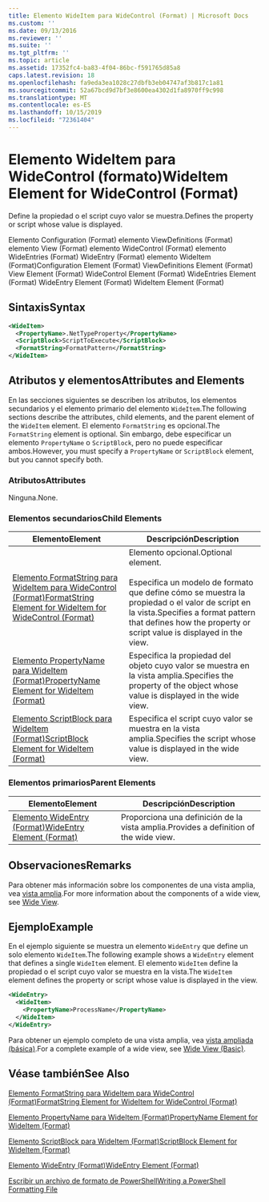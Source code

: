 ```yaml
---
title: Elemento WideItem para WideControl (Format) | Microsoft Docs
ms.custom: ''
ms.date: 09/13/2016
ms.reviewer: ''
ms.suite: ''
ms.tgt_pltfrm: ''
ms.topic: article
ms.assetid: 17352fc4-ba83-4f04-86bc-f591765d85a8
caps.latest.revision: 18
ms.openlocfilehash: fa9eda3ea1028c27dbfb3eb04747af3b817c1a81
ms.sourcegitcommit: 52a67bcd9d7bf3e8600ea4302d1fa8970ff9c998
ms.translationtype: MT
ms.contentlocale: es-ES
ms.lasthandoff: 10/15/2019
ms.locfileid: "72361404"
---
```

# <a name="wideitem-element-for-widecontrol-format"></a><span data-ttu-id="11ad3-102">Elemento WideItem para WideControl (formato)</span><span class="sxs-lookup"><span data-stu-id="11ad3-102">WideItem Element for WideControl (Format)</span></span>

<span data-ttu-id="11ad3-103">Define la propiedad o el script cuyo valor se muestra.</span><span class="sxs-lookup"><span data-stu-id="11ad3-103">Defines the property or script whose value is displayed.</span></span>

<span data-ttu-id="11ad3-104">Elemento Configuration (Format) elemento ViewDefinitions (Format) elemento View (Format) elemento WideControl (Format) elemento WideEntries (Format) WideEntry (Format) elemento WideItem (Format)</span><span class="sxs-lookup"><span data-stu-id="11ad3-104">Configuration Element (Format) ViewDefinitions Element (Format) View Element (Format) WideControl Element (Format) WideEntries Element (Format) WideEntry Element (Format) WideItem Element (Format)</span></span>

## <a name="syntax"></a><span data-ttu-id="11ad3-105">Sintaxis</span><span class="sxs-lookup"><span data-stu-id="11ad3-105">Syntax</span></span>

```xml
<WideItem>
  <PropertyName>.NetTypeProperty</PropertyName>
  <ScriptBlock>ScriptToExecute</ScriptBlock>
  <FormatString>FormatPattern</FormatString>
</WideItem>
```

## <a name="attributes-and-elements"></a><span data-ttu-id="11ad3-106">Atributos y elementos</span><span class="sxs-lookup"><span data-stu-id="11ad3-106">Attributes and Elements</span></span>

<span data-ttu-id="11ad3-107">En las secciones siguientes se describen los atributos, los elementos secundarios y el elemento primario del elemento `WideItem`.</span><span class="sxs-lookup"><span data-stu-id="11ad3-107">The following sections describe the attributes, child elements, and the parent element of the `WideItem` element.</span></span> <span data-ttu-id="11ad3-108">El elemento `FormatString` es opcional.</span><span class="sxs-lookup"><span data-stu-id="11ad3-108">The `FormatString` element is optional.</span></span> <span data-ttu-id="11ad3-109">Sin embargo, debe especificar un elemento `PropertyName` o `ScriptBlock`, pero no puede especificar ambos.</span><span class="sxs-lookup"><span data-stu-id="11ad3-109">However, you must specify a `PropertyName` or `ScriptBlock` element, but you cannot specify both.</span></span>

### <a name="attributes"></a><span data-ttu-id="11ad3-110">Atributos</span><span class="sxs-lookup"><span data-stu-id="11ad3-110">Attributes</span></span>

<span data-ttu-id="11ad3-111">Ninguna.</span><span class="sxs-lookup"><span data-stu-id="11ad3-111">None.</span></span>

### <a name="child-elements"></a><span data-ttu-id="11ad3-112">Elementos secundarios</span><span class="sxs-lookup"><span data-stu-id="11ad3-112">Child Elements</span></span>

|<span data-ttu-id="11ad3-113">Elemento</span><span class="sxs-lookup"><span data-stu-id="11ad3-113">Element</span></span>|<span data-ttu-id="11ad3-114">Descripción</span><span class="sxs-lookup"><span data-stu-id="11ad3-114">Description</span></span>|
|-------------|-----------------|
|[<span data-ttu-id="11ad3-115">Elemento FormatString para WideItem para WideControl (Format)</span><span class="sxs-lookup"><span data-stu-id="11ad3-115">FormatString Element for WideItem for WideControl (Format)</span></span>](./formatstring-element-for-wideitem-for-widecontrol-format.md)|<span data-ttu-id="11ad3-116">Elemento opcional.</span><span class="sxs-lookup"><span data-stu-id="11ad3-116">Optional element.</span></span><br /><br /> <span data-ttu-id="11ad3-117">Especifica un modelo de formato que define cómo se muestra la propiedad o el valor de script en la vista.</span><span class="sxs-lookup"><span data-stu-id="11ad3-117">Specifies a format pattern that defines how the property or script value is displayed in the view.</span></span>|
|[<span data-ttu-id="11ad3-118">Elemento PropertyName para WideItem (Format)</span><span class="sxs-lookup"><span data-stu-id="11ad3-118">PropertyName Element for WideItem (Format)</span></span>](./propertyname-element-for-wideitem-for-widecontrol-format.md)|<span data-ttu-id="11ad3-119">Especifica la propiedad del objeto cuyo valor se muestra en la vista amplia.</span><span class="sxs-lookup"><span data-stu-id="11ad3-119">Specifies the property of the object whose value is displayed in the wide view.</span></span>|
|[<span data-ttu-id="11ad3-120">Elemento ScriptBlock para WideItem (Format)</span><span class="sxs-lookup"><span data-stu-id="11ad3-120">ScriptBlock Element for WideItem (Format)</span></span>](./scriptblock-element-for-wideitem-for-widecontrol-format.md)|<span data-ttu-id="11ad3-121">Especifica el script cuyo valor se muestra en la vista amplia.</span><span class="sxs-lookup"><span data-stu-id="11ad3-121">Specifies the script whose value is displayed in the wide view.</span></span>|

### <a name="parent-elements"></a><span data-ttu-id="11ad3-122">Elementos primarios</span><span class="sxs-lookup"><span data-stu-id="11ad3-122">Parent Elements</span></span>

|<span data-ttu-id="11ad3-123">Elemento</span><span class="sxs-lookup"><span data-stu-id="11ad3-123">Element</span></span>|<span data-ttu-id="11ad3-124">Descripción</span><span class="sxs-lookup"><span data-stu-id="11ad3-124">Description</span></span>|
|-------------|-----------------|
|[<span data-ttu-id="11ad3-125">Elemento WideEntry (Format)</span><span class="sxs-lookup"><span data-stu-id="11ad3-125">WideEntry Element (Format)</span></span>](./wideentry-element-for-widecontrol-format.md)|<span data-ttu-id="11ad3-126">Proporciona una definición de la vista amplia.</span><span class="sxs-lookup"><span data-stu-id="11ad3-126">Provides a definition of the wide view.</span></span>|

## <a name="remarks"></a><span data-ttu-id="11ad3-127">Observaciones</span><span class="sxs-lookup"><span data-stu-id="11ad3-127">Remarks</span></span>

<span data-ttu-id="11ad3-128">Para obtener más información sobre los componentes de una vista amplia, vea [vista amplia](./creating-a-wide-view.md).</span><span class="sxs-lookup"><span data-stu-id="11ad3-128">For more information about the components of a wide view, see [Wide View](./creating-a-wide-view.md).</span></span>

## <a name="example"></a><span data-ttu-id="11ad3-129">Ejemplo</span><span class="sxs-lookup"><span data-stu-id="11ad3-129">Example</span></span>

<span data-ttu-id="11ad3-130">En el ejemplo siguiente se muestra un elemento `WideEntry` que define un solo elemento `WideItem`.</span><span class="sxs-lookup"><span data-stu-id="11ad3-130">The following example shows a `WideEntry` element that defines a single `WideItem` element.</span></span> <span data-ttu-id="11ad3-131">El elemento `WideItem` define la propiedad o el script cuyo valor se muestra en la vista.</span><span class="sxs-lookup"><span data-stu-id="11ad3-131">The `WideItem` element defines the property or script whose value is displayed in the view.</span></span>

```xml
<WideEntry>
  <WideItem>
    <PropertyName>ProcessName</PropertyName>
  </WideItem>
</WideEntry>
```

<span data-ttu-id="11ad3-132">Para obtener un ejemplo completo de una vista amplia, vea [vista ampliada (básica)](./wide-view-basic.md).</span><span class="sxs-lookup"><span data-stu-id="11ad3-132">For a complete example of a wide view, see [Wide View (Basic)](./wide-view-basic.md).</span></span>

## <a name="see-also"></a><span data-ttu-id="11ad3-133">Véase también</span><span class="sxs-lookup"><span data-stu-id="11ad3-133">See Also</span></span>

[<span data-ttu-id="11ad3-134">Elemento FormatString para WideItem para WideControl (Format)</span><span class="sxs-lookup"><span data-stu-id="11ad3-134">FormatString Element for WideItem for WideControl (Format)</span></span>](./formatstring-element-for-wideitem-for-widecontrol-format.md)

[<span data-ttu-id="11ad3-135">Elemento PropertyName para WideItem (Format)</span><span class="sxs-lookup"><span data-stu-id="11ad3-135">PropertyName Element for WideItem (Format)</span></span>](./propertyname-element-for-wideitem-for-widecontrol-format.md)

[<span data-ttu-id="11ad3-136">Elemento ScriptBlock para WideItem (Format)</span><span class="sxs-lookup"><span data-stu-id="11ad3-136">ScriptBlock Element for WideItem (Format)</span></span>](./scriptblock-element-for-wideitem-for-widecontrol-format.md)

[<span data-ttu-id="11ad3-137">Elemento WideEntry (Format)</span><span class="sxs-lookup"><span data-stu-id="11ad3-137">WideEntry Element (Format)</span></span>](./wideentry-element-for-widecontrol-format.md)

[<span data-ttu-id="11ad3-138">Escribir un archivo de formato de PowerShell</span><span class="sxs-lookup"><span data-stu-id="11ad3-138">Writing a PowerShell Formatting File</span></span>](./writing-a-powershell-formatting-file.md)
